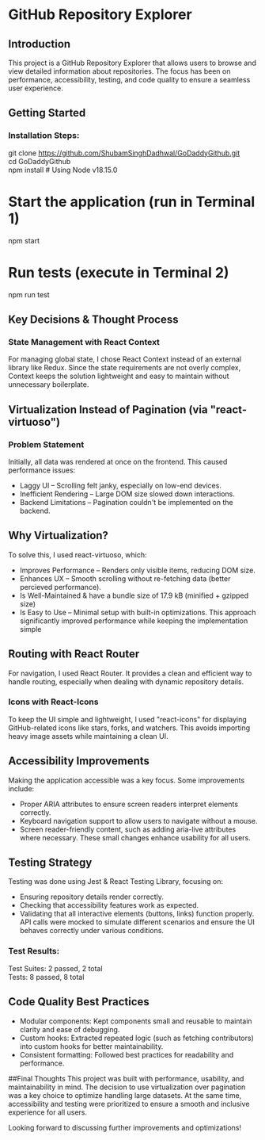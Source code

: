 # GitHub Repository Explorer
## Introduction
This project is a GitHub Repository Explorer that allows users to browse and view detailed information about repositories. 
The focus has been on performance, accessibility, testing, and code quality to ensure a seamless user experience.

## Getting Started
### Installation Steps:
git clone https://github.com/ShubamSinghDadhwal/GoDaddyGithub.git  
cd GoDaddyGithub  
npm install  # Using Node v18.15.0  

# Start the application (run in Terminal 1)
npm start  

# Run tests (execute in Terminal 2)
npm run test

## Key Decisions & Thought Process
### State Management with React Context
For managing global state, I chose React Context instead of an external library like Redux. Since the state requirements are not overly complex, 
Context keeps the solution lightweight and easy to maintain without unnecessary boilerplate.

## Virtualization Instead of Pagination (via "react-virtuoso")
### Problem Statement
Initially, all data was rendered at once on the frontend. This caused performance issues:
- Laggy UI – Scrolling felt janky, especially on low-end devices.
- Inefficient Rendering – Large DOM size slowed down interactions.
- Backend Limitations – Pagination couldn't be implemented on the backend.

## Why Virtualization?
To solve this, I used react-virtuoso, which:
- Improves Performance – Renders only visible items, reducing DOM size.
- Enhances UX – Smooth scrolling without re-fetching data (better percieved performance).
- Is Well-Maintained & have a bundle size of 17.9 kB (minified + gzipped size)
- Is Easy to Use – Minimal setup with built-in optimizations.
This approach significantly improved performance while keeping the implementation simple

## Routing with React Router
For navigation, I used React Router. It provides a clean and efficient way to handle routing, especially when dealing with dynamic repository details.
### Icons with React-Icons
To keep the UI simple and lightweight, I used "react-icons" for displaying GitHub-related icons like stars, forks, and watchers. 
This avoids importing heavy image assets while maintaining a clean UI.

## Accessibility Improvements
Making the application accessible was a key focus. Some improvements include:
- Proper ARIA attributes to ensure screen readers interpret elements correctly.
- Keyboard navigation support to allow users to navigate without a mouse.
- Screen reader-friendly content, such as adding aria-live attributes where necessary.
These small changes enhance usability for all users.

## Testing Strategy
Testing was done using Jest & React Testing Library, focusing on:
- Ensuring repository details render correctly.
- Checking that accessibility features work as expected.
- Validating that all interactive elements (buttons, links) function properly.
API calls were mocked to simulate different scenarios and ensure the UI behaves correctly under various conditions.

### Test Results:
Test Suites: 2 passed, 2 total  
Tests:       8 passed, 8 total

## Code Quality Best Practices
- Modular components: Kept components small and reusable to maintain clarity and ease of debugging.
- Custom hooks: Extracted repeated logic (such as fetching contributors) into custom hooks for better maintainability.
- Consistent formatting: Followed best practices for readability and performance.

##Final Thoughts
This project was built with performance, usability, and maintainability in mind. The decision to use virtualization over pagination was a key choice to optimize handling large datasets. At the same time, accessibility and testing were prioritized to ensure a smooth and inclusive experience for all users.

Looking forward to discussing further improvements and optimizations!
